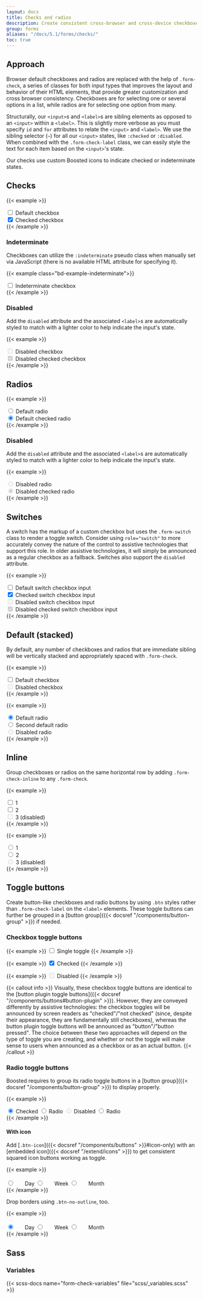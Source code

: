 ```yaml
---
layout: docs
title: Checks and radios
description: Create consistent cross-browser and cross-device checkboxes and radios with our completely rewritten checks component.
group: forms
aliases: "/docs/5.1/forms/checks/"
toc: true
---
```


## Approach

Browser default checkboxes and radios are replaced with the help of `.form-check`, a series of classes for both input types that improves the layout and behavior of their HTML elements, that provide greater customization and cross browser consistency. Checkboxes are for selecting one or several options in a list, while radios are for selecting one option from many.

Structurally, our `<input>`s and `<label>`s are sibling elements as opposed to an `<input>` within a `<label>`. This is slightly more verbose as you must specify `id` and `for` attributes to relate the `<input>` and `<label>`. We use the sibling selector (`~`) for all our `<input>` states, like `:checked` or `:disabled`. When combined with the `.form-check-label` class, we can easily style the text for each item based on the `<input>`'s state.

Our checks use custom Boosted icons to indicate checked or indeterminate states.

## Checks

{{< example >}}
<div class="form-check">
  <input class="form-check-input" type="checkbox" value="" id="flexCheckDefault">
  <label class="form-check-label" for="flexCheckDefault">
    Default checkbox
  </label>
</div>
<div class="form-check">
  <input class="form-check-input" type="checkbox" value="" id="flexCheckChecked" checked>
  <label class="form-check-label" for="flexCheckChecked">
    Checked checkbox
  </label>
</div>
{{< /example >}}

### Indeterminate

Checkboxes can utilize the `:indeterminate` pseudo class when manually set via JavaScript (there is no available HTML attribute for specifying it).

{{< example class="bd-example-indeterminate">}}
<div class="form-check">
  <input class="form-check-input" type="checkbox" value="" id="flexCheckIndeterminate">
  <label class="form-check-label" for="flexCheckIndeterminate">
    Indeterminate checkbox
  </label>
</div>
{{< /example >}}

### Disabled

Add the `disabled` attribute and the associated `<label>`s are automatically styled to match with a lighter color to help indicate the input's state.

{{< example >}}
<div class="form-check">
  <input class="form-check-input" type="checkbox" value="" id="flexCheckDisabled" disabled>
  <label class="form-check-label" for="flexCheckDisabled">
    Disabled checkbox
  </label>
</div>
<div class="form-check">
  <input class="form-check-input" type="checkbox" value="" id="flexCheckCheckedDisabled" checked disabled>
  <label class="form-check-label" for="flexCheckCheckedDisabled">
    Disabled checked checkbox
  </label>
</div>
{{< /example >}}

## Radios

{{< example >}}
<div class="form-check">
  <input class="form-check-input" type="radio" name="flexRadioDefault" id="flexRadioDefault1">
  <label class="form-check-label" for="flexRadioDefault1">
    Default radio
  </label>
</div>
<div class="form-check">
  <input class="form-check-input" type="radio" name="flexRadioDefault" id="flexRadioDefault2" checked>
  <label class="form-check-label" for="flexRadioDefault2">
    Default checked radio
  </label>
</div>
{{< /example >}}

### Disabled

Add the `disabled` attribute and the associated `<label>`s are automatically styled to match with a lighter color to help indicate the input's state.

{{< example >}}
<div class="form-check">
  <input class="form-check-input" type="radio" name="flexRadioDisabled" id="flexRadioDisabled" disabled>
  <label class="form-check-label" for="flexRadioDisabled">
    Disabled radio
  </label>
</div>
<div class="form-check">
  <input class="form-check-input" type="radio" name="flexRadioDisabled" id="flexRadioCheckedDisabled" checked disabled>
  <label class="form-check-label" for="flexRadioCheckedDisabled">
    Disabled checked radio
  </label>
</div>
{{< /example >}}

## Switches

A switch has the markup of a custom checkbox but uses the `.form-switch` class to render a toggle switch. Consider using `role="switch"` to more accurately convey the nature of the control to assistive technologies that support this role. In older assistive technologies, it will simply be announced as a regular checkbox as a fallback. Switches also support the `disabled` attribute.

{{< example >}}
<div class="form-check form-switch">
  <input class="form-check-input" type="checkbox" role="switch" id="flexSwitchCheckDefault">
  <label class="form-check-label" for="flexSwitchCheckDefault">Default switch checkbox input</label>
</div>
<div class="form-check form-switch">
  <input class="form-check-input" type="checkbox" role="switch" id="flexSwitchCheckChecked" checked>
  <label class="form-check-label" for="flexSwitchCheckChecked">Checked switch checkbox input</label>
</div>
<div class="form-check form-switch">
  <input class="form-check-input" type="checkbox" role="switch" id="flexSwitchCheckDisabled" disabled>
  <label class="form-check-label" for="flexSwitchCheckDisabled">Disabled switch checkbox input</label>
</div>
<div class="form-check form-switch">
  <input class="form-check-input" type="checkbox" role="switch" id="flexSwitchCheckCheckedDisabled" checked disabled>
  <label class="form-check-label" for="flexSwitchCheckCheckedDisabled">Disabled checked switch checkbox input</label>
</div>
{{< /example >}}

## Default (stacked)

By default, any number of checkboxes and radios that are immediate sibling will be vertically stacked and appropriately spaced with `.form-check`.

{{< example >}}
<div class="form-check">
  <input class="form-check-input" type="checkbox" value="" id="defaultCheck1">
  <label class="form-check-label" for="defaultCheck1">
    Default checkbox
  </label>
</div>
<div class="form-check">
  <input class="form-check-input" type="checkbox" value="" id="defaultCheck2" disabled>
  <label class="form-check-label" for="defaultCheck2">
    Disabled checkbox
  </label>
</div>
{{< /example >}}

{{< example >}}
<div class="form-check">
  <input class="form-check-input" type="radio" name="exampleRadios" id="exampleRadios1" value="option1" checked>
  <label class="form-check-label" for="exampleRadios1">
    Default radio
  </label>
</div>
<div class="form-check">
  <input class="form-check-input" type="radio" name="exampleRadios" id="exampleRadios2" value="option2">
  <label class="form-check-label" for="exampleRadios2">
    Second default radio
  </label>
</div>
<div class="form-check">
  <input class="form-check-input" type="radio" name="exampleRadios" id="exampleRadios3" value="option3" disabled>
  <label class="form-check-label" for="exampleRadios3">
    Disabled radio
  </label>
</div>
{{< /example >}}

## Inline

Group checkboxes or radios on the same horizontal row by adding `.form-check-inline` to any `.form-check`.

{{< example >}}
<div class="form-check form-check-inline">
  <input class="form-check-input" type="checkbox" id="inlineCheckbox1" value="option1">
  <label class="form-check-label" for="inlineCheckbox1">1</label>
</div>
<div class="form-check form-check-inline">
  <input class="form-check-input" type="checkbox" id="inlineCheckbox2" value="option2">
  <label class="form-check-label" for="inlineCheckbox2">2</label>
</div>
<div class="form-check form-check-inline">
  <input class="form-check-input" type="checkbox" id="inlineCheckbox3" value="option3" disabled>
  <label class="form-check-label" for="inlineCheckbox3">3 (disabled)</label>
</div>
{{< /example >}}

{{< example >}}
<div class="form-check form-check-inline">
  <input class="form-check-input" type="radio" name="inlineRadioOptions" id="inlineRadio1" value="option1">
  <label class="form-check-label" for="inlineRadio1">1</label>
</div>
<div class="form-check form-check-inline">
  <input class="form-check-input" type="radio" name="inlineRadioOptions" id="inlineRadio2" value="option2">
  <label class="form-check-label" for="inlineRadio2">2</label>
</div>
<div class="form-check form-check-inline">
  <input class="form-check-input" type="radio" name="inlineRadioOptions" id="inlineRadio3" value="option3" disabled>
  <label class="form-check-label" for="inlineRadio3">3 (disabled)</label>
</div>
{{< /example >}}

<!-- Boosted mod: dont' promote "without label" -->

## Toggle buttons

Create button-like checkboxes and radio buttons by using `.btn` styles rather than `.form-check-label` on the `<label>` elements. These toggle buttons can further be grouped in a [button group]({{< docsref "/components/button-group" >}}) if needed.

### Checkbox toggle buttons

{{< example >}}
<input type="checkbox" class="btn-check" id="btn-check" autocomplete="off">
<label class="btn btn-primary" for="btn-check">Single toggle</label>
{{< /example >}}

{{< example >}}
<input type="checkbox" class="btn-check" id="btn-check-2" checked autocomplete="off">
<label class="btn btn-primary" for="btn-check-2">Checked</label>
{{< /example >}}

{{< example >}}
<input type="checkbox" class="btn-check" id="btn-check-3" autocomplete="off" disabled>
<label class="btn btn-primary" for="btn-check-3">Disabled</label>
{{< /example >}}

{{< callout info >}}
Visually, these checkbox toggle buttons are identical to the [button plugin toggle buttons]({{< docsref "/components/buttons#button-plugin" >}}). However, they are conveyed differently by assistive technologies: the checkbox toggles will be announced by screen readers as "checked"/"not checked" (since, despite their appearance, they are fundamentally still checkboxes), whereas the button plugin toggle buttons will be announced as "button"/"button pressed". The choice between these two approaches will depend on the type of toggle you are creating, and whether or not the toggle will make sense to users when announced as a checkbox or as an actual button.
{{< /callout >}}

### Radio toggle buttons

<!-- Boosted mod: our radio toggle buttons need a `.btn-group[role="group"]` wrapper. -->

Boosted requires to group its radio toggle buttons in a [button group]({{< docsref "/components/button-group" >}}) to display properly.

{{< example >}}
<div class="btn-group" role="group">
  <input type="radio" class="btn-check" name="options" id="option1" autocomplete="off" checked>
  <label class="btn btn-secondary" for="option1">Checked</label>

  <input type="radio" class="btn-check" name="options" id="option2" autocomplete="off">
  <label class="btn btn-secondary" for="option2">Radio</label>

  <input type="radio" class="btn-check" name="options" id="option3" autocomplete="off" disabled>
  <label class="btn btn-secondary" for="option3">Disabled</label>

  <input type="radio" class="btn-check" name="options" id="option4" autocomplete="off">
  <label class="btn btn-secondary" for="option4">Radio</label>
</div>
{{< /example >}}

<!-- Boosted mod: no .btn-outline-* -->

<!-- Boosted mod: toggle buttons with icon, no-outline -->
#### With icon

Add [`.btn-icon`]({{< docsref "/components/buttons" >}}#icon-only) with an [embedded icon]({{< docsref "/extend/icons" >}}) to get consistent squared icon buttons working as toggle.

{{< example >}}
<div class="btn-group" role="group">
  <input type="radio" class="btn-check" name="icons" id="option5" autocomplete="off" checked>
  <label class="btn btn-icon" for="option5">
    <svg width="1.25rem" height="1.25rem" fill="currentColor">
      <use xlink:href="/docs/{{< param docs_version >}}/assets/img/boosted-sprite.svg#day"/>
    </svg>
    <span class="visually-hidden">Day</span>
  </label>
  <input type="radio" class="btn-check" name="icons" id="option6" autocomplete="off">
  <label class="btn btn-icon" for="option6">
    <svg width="1.25rem" height="1.25rem" fill="currentColor">
      <use xlink:href="/docs/{{< param docs_version >}}/assets/img/boosted-sprite.svg#week"/>
    </svg>
    <span class="visually-hidden">Week</span>
  </label>
  <input type="radio" class="btn-check" name="icons" id="option7" autocomplete="off">
  <label class="btn btn-icon" for="option7">
    <svg width="1.25rem" height="1.25rem" fill="currentColor">
      <use xlink:href="/docs/{{< param docs_version >}}/assets/img/boosted-sprite.svg#month"/>
    </svg>
    <span class="visually-hidden">Month</span>
  </label>
</div>
{{< /example >}}

Drop borders using `.btn-no-outline`, too.

{{< example >}}
<div class="btn-group" role="group">
  <input type="radio" class="btn-check" name="icons" id="option8" autocomplete="off" checked>
  <label class="btn btn-icon btn-no-outline" for="option8">
    <svg width="1.25rem" height="1.25rem" fill="currentColor">
      <use xlink:href="/docs/{{< param docs_version >}}/assets/img/boosted-sprite.svg#day"/>
    </svg>
    <span class="visually-hidden">Day</span>
  </label>
  <input type="radio" class="btn-check" name="icons" id="option9" autocomplete="off">
  <label class="btn btn-icon btn-no-outline" for="option9">
    <svg width="1.25rem" height="1.25rem" fill="currentColor">
      <use xlink:href="/docs/{{< param docs_version >}}/assets/img/boosted-sprite.svg#week"/>
    </svg>
    <span class="visually-hidden">Week</span>
  </label>
  <input type="radio" class="btn-check" name="icons" id="option10" autocomplete="off">
  <label class="btn btn-icon btn-no-outline" for="option10">
    <svg width="1.25rem" height="1.25rem" fill="currentColor">
      <use xlink:href="/docs/{{< param docs_version >}}/assets/img/boosted-sprite.svg#month"/>
    </svg>
    <span class="visually-hidden">Month</span>
  </label>
</div>
{{< /example >}}

<!-- End mod -->

## Sass

### Variables

{{< scss-docs name="form-check-variables" file="scss/_variables.scss" >}}
